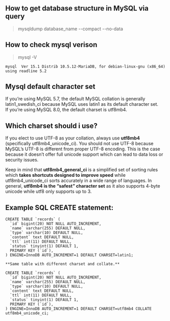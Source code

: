 ## How to get database structure in MySQL via query
> mysqldump database_name --compact --no-data

## How to check mysql verison
> mysql -V
```sample output:
mysql  Ver 15.1 Distrib 10.5.12-MariaDB, for debian-linux-gnu (x86_64) using readline 5.2
```

## Mysql default character set
If you’re using MySQL 5.7, the default MySQL collation is generally latin1_swedish_ci because MySQL uses latin1 as its default character set. \
If you’re using MySQL 8.0, the default charset is utf8mb4.

## Which charset should i use?
If you elect to use UTF-8 as your collation, always use **utf8mb4** (specifically utf8mb4_unicode_ci). You should not use UTF-8 because MySQL’s UTF-8 is different from proper UTF-8 encoding. This is the case because it doesn’t offer full unicode support which can lead to data loss or security issues. 

Keep in mind that **utf8mb4_general_ci** is a simplified set of sorting rules which **takes shortcuts designed to improve speed** while utf8mb4_unicode_ci sorts accurately in a wide range of languages. In general, **utf8mb4 is the “safest” character set** as it also supports 4-byte unicode while utf8 only supports up to 3.

## Example SQL CREATE statement:

```
CREATE TABLE `records` (
  `id` bigint(20) NOT NULL AUTO_INCREMENT,
  `name` varchar(255) DEFAULT NULL,
  `type` varchar(10) DEFAULT NULL,
  `content` text DEFAULT NULL,
  `ttl` int(11) DEFAULT NULL,
  `status` tinyint(1) DEFAULT 1,
  PRIMARY KEY (`id`),
) ENGINE=InnoDB AUTO_INCREMENT=1 DEFAULT CHARSET=latin1;

**Same table with different charset and collate.**

CREATE TABLE `records` (
  `id` bigint(20) NOT NULL AUTO_INCREMENT,
  `name` varchar(255) DEFAULT NULL,
  `type` varchar(10) DEFAULT NULL,
  `content` text DEFAULT NULL,
  `ttl` int(11) DEFAULT NULL,
  `status` tinyint(1) DEFAULT 1,
  PRIMARY KEY (`id`),
) ENGINE=InnoDB AUTO_INCREMENT=1 DEFAULT CHARSET=utf8mb4 COLLATE utf8mb4_unicode_ci;

```
